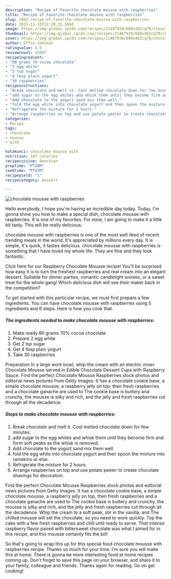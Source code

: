 ```yaml
---
description: "Recipe of Favorite chocolate mousse with raspberries"
title: "Recipe of Favorite chocolate mousse with raspberries"
slug: 2802-recipe-of-favorite-chocolate-mousse-with-raspberries
date: 2021-11-15T12:20:31.599Z
image: https://img-global.cpcdn.com/recipes/21467939/680x482cq70/chocolate-mousse-with-raspberries-recipe-main-photo.jpg
thumbnail: https://img-global.cpcdn.com/recipes/21467939/680x482cq70/chocolate-mousse-with-raspberries-recipe-main-photo.jpg
cover: https://img-global.cpcdn.com/recipes/21467939/680x482cq70/chocolate-mousse-with-raspberries-recipe-main-photo.jpg
author: Effie Johnson
ratingvalue: 4.5
reviewcount: 25047
recipeingredient:
- "80 grams 70 cocoa chocolate"
- "2 egg white"
- "2 tsp sugar"
- "4 tbsp plain yogurt"
- "30 raspberries"
recipeinstructions:
- "Break chocolate and melt it. Cool melted chocolate down for few minutes."
- "add sugar to the egg whites and whisk them until they become firm and form soft peaks as the whisk is removed."
- "Add chocolate to the yogurt sand mix them well."
- "fold the egg white into chocolate yogurt and then spoon the mixture into ramekins or else."
- "Refrigerate the mixture for 2 hours."
- "Arrange raspberries on top and use potato peeler to create chocolate shavings for decoration."
categories:
- Recipe
tags:
- chocolate
- mousse
- with

katakunci: chocolate mousse with 
nutrition: 147 calories
recipecuisine: American
preptime: "PT28M"
cooktime: "PT43M"
recipeyield: "1"
recipecategory: Dessert

---
```



![chocolate mousse with raspberries](https://img-global.cpcdn.com/recipes/21467939/680x482cq70/chocolate-mousse-with-raspberries-recipe-main-photo.jpg)

Hello everybody, I hope you're having an incredible day today. Today, I'm gonna show you how to make a special dish, chocolate mousse with raspberries. It is one of my favorites. For mine, I am going to make it a little bit tasty. This will be really delicious.

chocolate mousse with raspberries is one of the most well liked of recent trending meals in the world. It's appreciated by millions every day. It is simple, it's quick, it tastes delicious. chocolate mousse with raspberries is something that I have loved my whole life. They are fine and they look fantastic.

Click here for our Raspberry Chocolate Mousse recipe! You&#39;ll be surprised how easy it is to turn the freshest raspberries and real cream into an elegant dessert. Suitable for dinner parties, romantic candlelight soirees, or a sweet treat for the whole gang! Which delicious dish will see their maker back in the competition?


To get started with this particular recipe, we must first prepare a few ingredients. You can have chocolate mousse with raspberries using 5 ingredients and 6 steps. Here is how you cook that.

<!--inarticleads1-->

##### The ingredients needed to make chocolate mousse with raspberries:

1. Make ready 80 grams 70% cocoa chocolate
1. Prepare 2 egg white
1. Get 2 tsp sugar
1. Get 4 tbsp plain yogurt
1. Take 30 raspberries


Preparation In a large work bowl, whip the cream with an electric mixer. Chocolate Mousse served in Edible Chocolate Dessert Cups with Raspberry Sauce. Find the perfect Chocolate Mousse Raspberries stock photos and editorial news pictures from Getty Images. It has a chocolate cookie base, a simple chocolate mousse, a raspberry jelly on top, then fresh raspberries and a chocolate ganache are used to The cookie base is buttery and crunchy, the mousse is silky and rich, and the jelly and fresh raspberries cut through all the decadence. 

<!--inarticleads2-->

##### Steps to make chocolate mousse with raspberries:

1. Break chocolate and melt it. Cool melted chocolate down for few minutes.
1. add sugar to the egg whites and whisk them until they become firm and form soft peaks as the whisk is removed.
1. Add chocolate to the yogurt sand mix them well.
1. fold the egg white into chocolate yogurt and then spoon the mixture into ramekins or else.
1. Refrigerate the mixture for 2 hours.
1. Arrange raspberries on top and use potato peeler to create chocolate shavings for decoration.


Find the perfect Chocolate Mousse Raspberries stock photos and editorial news pictures from Getty Images. It has a chocolate cookie base, a simple chocolate mousse, a raspberry jelly on top, then fresh raspberries and a chocolate ganache are used to The cookie base is buttery and crunchy, the mousse is silky and rich, and the jelly and fresh raspberries cut through all the decadence. Whip the cream to a soft peak, stir in the vanilla, and The chilled mousse will set the chocolate, so you need to work quickly. Top the cake with a few fresh raspberries and chill until ready to serve. That intense raspberry flavor paired with bittersweet chocolate was what I aimed for in this recipe, and this mousse certainly fits the bill! 

So that's going to wrap this up for this special food chocolate mousse with raspberries recipe. Thanks so much for your time. I'm sure you will make this at home. There is gonna be more interesting food at home recipes coming up. Don't forget to save this page on your browser, and share it to your family, colleague and friends. Thanks again for reading. Go on get cooking!
